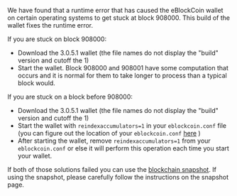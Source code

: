 We have found that a runtime error that has caused the eBlockCoin wallet on certain operating systems to get stuck at block 908000. This build of the wallet fixes the runtime error.

If you are stuck on block 908000:
- Download the 3.0.5.1 wallet (the file names do not display the "build" version and cutoff the 1)
- Start the wallet. Block 908000 and 908001 have some computation that occurs and it is normal for them to take longer to process than a typical block would.

If you are stuck on a block before 908000:
- Download the 3.0.5.1 wallet (the file names do not display the "build" version and cutoff the 1)
- Start the wallet with `reindexaccumulators=1` in your `eblockcoin.conf` file (you can figure out the location of your `eblockcoin.conf` [here](https://eblockcoin.freshdesk.com/support/solutions/articles/30000004664-where-are-my-wallet-dat-blockchain-and-configuration-conf-files-located-) )
- After starting the wallet, remove `reindexaccumulators=1` from your `eblockcoin.conf` or else it will perform this operation each time you start your wallet.

If both of those solutions failed you can use the [blockchain snapshot](http://178.254.23.111/~pub/eBlockCoin/Daily-Snapshots-Html/eBlockCoin-Daily-Snapshots.html). If using the snapshot, please carefully follow the instructions on the snapshot page.
